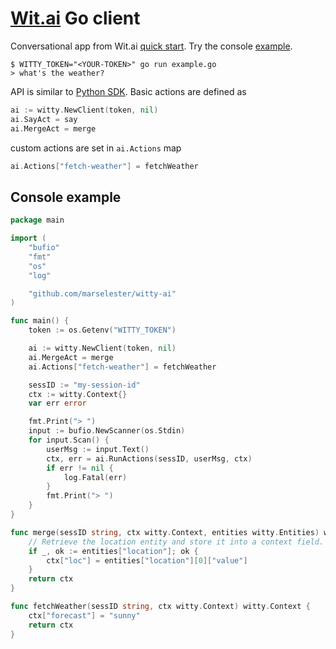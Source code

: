 # [Wit.ai](https://wit.ai/) Go client

Conversational app from Wit.ai [quick start](https://wit.ai/docs/quickstart).
Try the console [example](https://github.com/marselester/witty-ai/#console-example).

```
$ WITTY_TOKEN="<YOUR-TOKEN>" go run example.go
> what's the weather?
```

API is similar to [Python SDK](https://github.com/wit-ai/pywit). Basic actions
are defined as

```go
ai := witty.NewClient(token, nil)
ai.SayAct = say
ai.MergeAct = merge
```

custom actions are set in `ai.Actions` map

```go
ai.Actions["fetch-weather"] = fetchWeather
```

## Console example

```go
package main

import (
    "bufio"
    "fmt"
    "os"
    "log"

    "github.com/marselester/witty-ai"
)

func main() {
    token := os.Getenv("WITTY_TOKEN")

    ai := witty.NewClient(token, nil)
    ai.MergeAct = merge
    ai.Actions["fetch-weather"] = fetchWeather

    sessID := "my-session-id"
    ctx := witty.Context{}
    var err error

    fmt.Print("> ")
    input := bufio.NewScanner(os.Stdin)
    for input.Scan() {
        userMsg := input.Text()
        ctx, err = ai.RunActions(sessID, userMsg, ctx)
        if err != nil {
            log.Fatal(err)
        }
        fmt.Print("> ")
    }
}

func merge(sessID string, ctx witty.Context, entities witty.Entities) witty.Context {
    // Retrieve the location entity and store it into a context field.
    if _, ok := entities["location"]; ok {
        ctx["loc"] = entities["location"][0]["value"]
    }
    return ctx
}

func fetchWeather(sessID string, ctx witty.Context) witty.Context {
    ctx["forecast"] = "sunny"
    return ctx
}
```
